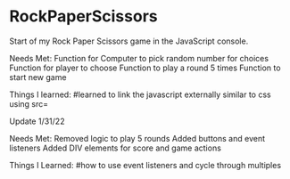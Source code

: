 # RockPaperScissors

Start of my Rock Paper Scissors game in the JavaScript console.

Needs Met: 
Function for Computer to pick random number for choices
Function for player to choose
Function to play a round 5 times
Function to start new game

Things I learned: 
#learned to link the javascript externally similar to css using src=

Update 1/31/22

Needs Met:
Removed logic to play 5 rounds
Added buttons and event listeners
Added DIV elements for score and game actions

Things I Learned:
#how to use event listeners and cycle through multiples